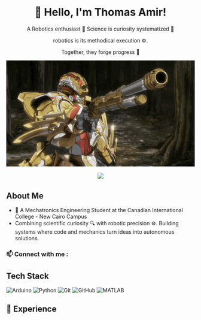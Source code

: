 <div align="center">
  <h1>👋 Hello, I'm Thomas Amir!</h1>
  <p>A Robotics enthusiast 🤖 Science is curiosity systematized 🧪</p>
  <p>robotics is its methodical execution ⚙️.</p>
  <p>Together, they forge progress 🚀</p>
</div>

<p align="center">
  <img src="https://github.com/ThomasT230/ThomasT230/blob/main/code-geass-knightmare.gif" width="600">
</p>
<!-- Typing SVG by DenverCoder1 - https://github.com/DenverCoder1/readme-typing-svg -->
<p align="center">
<a href="https://github.com/DenverCoder1/readme-typing-svg"><img src="https://readme-typing-svg.herokuapp.com/?lines=Mechatronics%20Engineer;Science%20Is%20ELEGANT%20✨;&font=Fira%20Code&center=true&width=440&height=45&color=00FFFF&vCenter=true&size=22"></a>
</p>   

## About Me
- 🤖 A Mechatronics Engineering Student at the Canadian International College - New Cairo Campus
- Combining scientific curiosity 🔍 with robotic precision ⚙️. Building systems where code and mechanics turn ideas into autonomous solutions.

### 📫 Connect with me :


## Tech Stack
![Arduino](https://img.shields.io/badge/-Arduino-00979D?style=flat&logo=arduino&logoColor=white)
![Python](https://img.shields.io/badge/-Python-3776AB?style=flat&logo=python&logoColor=white)
![Git](https://img.shields.io/badge/-Git-F05032?style=flat&logo=git&logoColor=white)
![GitHub](https://img.shields.io/badge/-GitHub-181717?style=flat&logo=github&logoColor=white)
![MATLAB](https://img.shields.io/badge/-MATLAB-0076A8?style=flat&logo=mathworks&logoColor=white)

## 🚀 Experience
